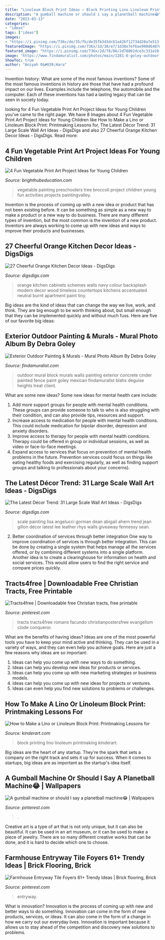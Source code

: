 ```yaml
---
title: "Linoleum Block Print Ideas ~ Block Printing Lino Linoleum Printmaking Kinderart"
description: "A gumball machine or should i say a planetball machine😂"
date: "2023-03-13"
categories:
- "ideas"
tags: ["ideas"]
images:
- "https://i.pinimg.com/736x/de/35/fb/de35fb3d3dc61a426f12734d20a7e513--love-doodles-astronaut-party.jpg"
featuredImage: "https://i.pinimg.com/736x/1d/38/e7/1d38e7ef6ae990d6487da3e5beb624dc.jpg"
featured_image: "https://i.pinimg.com/736x/2d/78/86/2d78862dce3c331e2bfa3543bc4bde4d.jpg"
image: "https://www.findamuralist.com/photos/main/1281-6-goley-outdoor-mural.jpg"
ShowToc: true
author: "Aniyah O&#039;Hara"
---
```



Invention history: What are some of the most famous inventions?
Some of the most famous inventions in history are those that have had a profound impact on our lives. Examples include the telephone, the automobile and the computer. Each of these inventions has had a lasting legacy that can be seen in society today.

	

		
looking for 4 Fun Vegetable Print Art Project Ideas for Young Children you've came to the right page. We have 8 Images about 4 Fun Vegetable Print Art Project Ideas for Young Children like How to Make a Lino or Linoleum Block Print: Printmaking Lessons for, The Latest Décor Trend: 31 Large Scale Wall Art Ideas - DigsDigs and also 27 Cheerful Orange Kitchen Decor Ideas - DigsDigs. Read more:
		
    
## 4 Fun Vegetable Print Art Project Ideas For Young Children

<img loading=lazy src="https://img.bhs4.com/DF/8/DF822D567D5753FCA8FCC33820706A3C83EBEB81_lis.jpg" onerror="this.onerror=null;this.src='https://tse1.mm.bing.net/th?id=OIP.oxyMGP-wXVpWyQpAl3tb5AHaFj&amp;pid=15.1';" alt="4 Fun Vegetable Print Art Project Ideas for Young Children">

_Source: brighthubeducation.com_

>vegetable painting preschoolers tree broccoli project children young fun activities projects paintingvalley. 

	

Invention is the process of coming up with a new idea or product that has not been existing before. It can be something as simple as a new way to make a product or a new way to do business. There are many different types of invention, but the most common is the invention of a new product. Inventors are always working to come up with new ideas and ways to improve their products and businesses.

    
## 27 Cheerful Orange Kitchen Decor Ideas - DigsDigs

<img loading=lazy src="https://www.digsdigs.com/photos/2017/09/26-modern-navy-cabinets-are-accentuated-with-an-orange-backsplash-and-neutral-wood-countertops.jpg" onerror="this.onerror=null;this.src='https://tse3.mm.bing.net/th?id=OIP.50_3UwELDd4Jn8NZGQBjuwHaJ4&amp;pid=15.1';" alt="27 Cheerful Orange Kitchen Decor Ideas - DigsDigs">

_Source: digsdigs.com_

>orange kitchen cabinets schemes walls navy colour backsplash modern decor wood timeless countertops kitchens accentuated neutral burnt apartment paint tiny. 

	

Big ideas are the kind of ideas that can change the way we live, work, and think. They are big enough to be worth thinking about, but small enough that they can be implemented quickly and without much fuss. Here are five of our favorite big ideas: 

    
## Exterior Outdoor Painting &amp; Murals - Mural Photo Album By Debra Goley

<img loading=lazy src="https://www.findamuralist.com/photos/main/1281-6-goley-outdoor-mural.jpg" onerror="this.onerror=null;this.src='https://tse2.mm.bing.net/th?id=OIP.7VTPpDn-UYLUPz8dGRnWywHaJ4&amp;pid=15.1';" alt="Exterior Outdoor Painting &amp; Murals - Mural Photo Album By Debra Goley">

_Source: findamuralist.com_

>outdoor mural block murals walls painting exterior concrete cinder painted fence paint goley mexican findamuralist blahs deguise heights treat client. 

	

What are some new ideas?
Some new ideas for mental health care include:
1. Add more support groups for people with mental health conditions. These groups can provide someone to talk to who is also struggling with their condition, and can also provide tips, resources and support.
2. Increase access to medication for people with mental health conditions. This could include medication for bipolar disorder, depression and anxiety disorders.
3. Improve access to therapy for people with mental health conditions. Therapy could be offered in group or individual sessions, as well as video or face-to-face meetings.
4. Expand access to services that focus on prevention of mental health problems in the future. Prevention services could focus on things like eating healthy foods and exercising regularly, as well as finding support groups and talking to professionals about your concerns).

    
## The Latest Décor Trend: 31 Large Scale Wall Art Ideas - DigsDigs

<img loading=lazy src="http://www.digsdigs.com/photos/large-scale-wall-art-ideas-5.jpg" onerror="this.onerror=null;this.src='https://tse2.mm.bing.net/th?id=OIP.DvBiP4-pDn6bAuBHvgndAAHaJ-&amp;pid=15.1';" alt="The Latest Décor Trend: 31 Large Scale Wall Art Ideas - DigsDigs">

_Source: digsdigs.com_

>scale painting lisa angelucci gorman dean abigail ahern trend jean gillon décor latest lee leather rhys walls giveaway fennessy sean. 

	

2) Better coordination of services through better integration
One way to improve coordination of services is through better integration. This can be done by creating a single system that helps manage all the services offered, or by combining different systems into a single platform. Another idea is to create a clearinghouse for information on health and social services. This would allow users to find the right service and compare prices quickly.

    
## Tracts4free | Downloadable Free Christian Tracts, Free Printable

<img loading=lazy src="https://i.pinimg.com/736x/1d/38/e7/1d38e7ef6ae990d6487da3e5beb624dc.jpg" onerror="this.onerror=null;this.src='https://tse2.mm.bing.net/th?id=OIP.egouetmcPluWpzTKExD3pQHaLJ&amp;pid=15.1';" alt="Tracts4free | Downloadable free Christian tracts, free printable">

_Source: pinterest.com_

>tracts tracts4free romans facundo christianpostersfree evangelism clode conqueror. 

	

What are the benefits of having ideas?
Ideas are one of the most powerful tools you have to keep your mind active and thinking. They can be used in a variety of ways, and they can even help you achieve goals. Here are just a few reasons why ideas are so important: 
1. Ideas can help you come up with new ways to do something.
2. Ideas can help you develop new ideas for products or services. 
3. Ideas can help you come up with new marketing strategies or business models. 
4. Ideas can help you come up with new ideas for projects or ventures. 
5. Ideas can even help you find new solutions to problems or challenges.

    
## How To Make A Lino Or Linoleum Block Print: Printmaking Lessons For

<img loading=lazy src="http://kinderart.com/wp-content/uploads/lighthouse.jpg" onerror="this.onerror=null;this.src='https://tse3.mm.bing.net/th?id=OIP.HLoNZ94xT8eNs39YcSCDgwAAAA&amp;pid=15.1';" alt="How to Make a Lino or Linoleum Block Print: Printmaking Lessons for">

_Source: kinderart.com_

>block printing lino linoleum printmaking kinderart. 

	

Big ideas are the heart of any startup. They're the spark that sets a company on the right track and sets it up for success. When it comes to startups, big ideas are as important as the startup's idea itself. 

    
## A Gumball Machine Or Should I Say A Planetball Machine😂 | Wallpapers

<img loading=lazy src="https://i.pinimg.com/736x/de/35/fb/de35fb3d3dc61a426f12734d20a7e513--love-doodles-astronaut-party.jpg" onerror="this.onerror=null;this.src='https://tse4.mm.bing.net/th?id=OIP.BdB-WQ8CQGCxJdKUfjonMgHaNL&amp;pid=15.1';" alt="A gumball machine or should I say a planetball machine😂 | Wallpapers">

_Source: pinterest.com_

>. 

	

Creative art is a type of art that is not only unique, but it can also be beautiful. It can be used in an art museum, or it can be used to make a piece of jewelry. There are so many different creative works that can be done, and it is hard to decide which one to choose.

    
## Farmhouse Entryway Tile Foyers 61+ Trendy Ideas | Brick Flooring, Brick

<img loading=lazy src="https://i.pinimg.com/736x/2d/78/86/2d78862dce3c331e2bfa3543bc4bde4d.jpg" onerror="this.onerror=null;this.src='https://tse1.mm.bing.net/th?id=OIP.p0Xl_zeqG3bKIGgNHWTBTgAAAA&amp;pid=15.1';" alt="Farmhouse Entryway Tile Foyers 61+ Trendy Ideas | Brick flooring, Brick">

_Source: pinterest.com_

>entryway. 

	

What is innovation?
Innovation is the process of coming up with new and better ways to do something. Innovation can come in the form of new products, services, or ideas. It can also come in the form of a change in how we carry out our everyday lives. Innovation is important because it allows us to stay ahead of the competition and discovery new solutions to problems.

